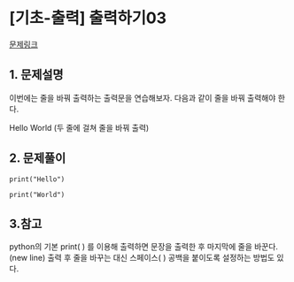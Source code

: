 # [기초-출력] 출력하기03

[문제링크](https://codeup.kr/problem.php?id=6003)



## 1. 문제설명

이번에는 줄을 바꿔 출력하는 출력문을 연습해보자.
다음과 같이 줄을 바꿔 출력해야 한다.

Hello
World
(두 줄에 걸쳐 줄을 바꿔 출력)


## 2. 문제풀이

`print("Hello")` 

`print("World")`



## 3.참고

python의 기본 print( ) 를 이용해 출력하면 문장을 출력한 후 마지막에 줄을 바꾼다.(new line)
출력 후 줄을 바꾸는 대신 스페이스( ) 공백을 붙이도록 설정하는 방법도 있다.